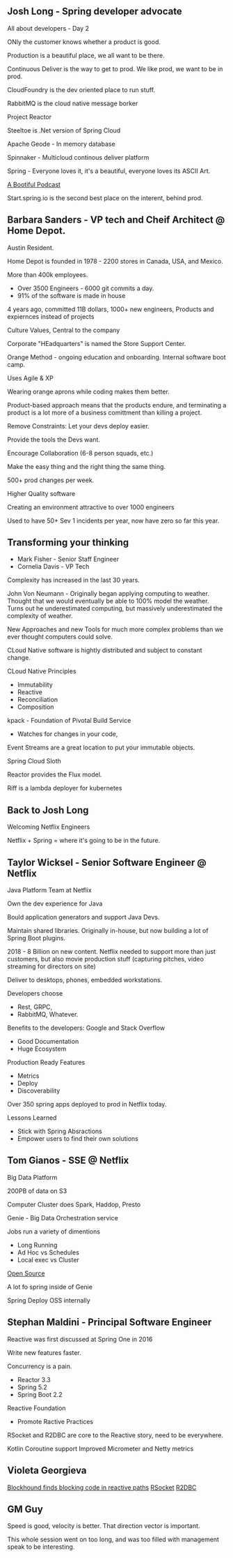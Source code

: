 Josh Long - Spring developer advocate
---

All about developers - Day 2

ONly the customer knows whether a product is good.  

Production is a beautiful place, we all want to be there. 

Continuous Deliver is the way to get to prod.  We like prod, we want to be in prod. 

CloudFoundry is the dev oriented place to run stuff. 

RabbitMQ is the cloud native message borker

Project Reactor

Steeltoe is .Net version of Spring Cloud

Apache Geode - In memory database

Spinnaker - Multicloud continous deliver platform

Spring - Everyone loves it, it's a beautiful, everyone loves its ASCII Art. 

[A Bootiful Podcast](https://soundcloud.com/a-bootiful-podcast)

Start.spring.io is the second best place on the interent, behind prod. 

Barbara Sanders - VP tech and Cheif Architect @ Home Depot.
---

Austin Resident. 

Home Depot is founded in 1978 - 2200 stores in Canada, USA, and Mexico. 

More than 400k employees. 

* Over 3500 Engineers - 6000 git commits a day. 
* 91% of the software is made in house

4 years ago, committed 11B dollars, 1000+ new engineers, Products and expiernces instead of projects

Culture Values, Central to the company

Corporate "HEadquarters" is named the Store Support Center. 

Orange Method - ongoing  education and onboarding. Internal software boot camp. 

Uses Agile & XP

Wearing orange aprons while coding makes them better.

Product-based approach means that the products endure, and terminating a product is a lot more of a business comittment than killing a project.

Remove Constraints: Let your devs deploy easier.

Provide the tools the Devs want. 

Encourage Collaboration (6-8 person squads, etc.)

Make the easy thing and the right thing the same thing.

500+ prod changes per week. 

Higher Quality software

Creating an environment attractive to over 1000 engineers

Used to have 50+ Sev 1 incidents per year, now have zero so far this year. 


Transforming your thinking
----
 * Mark Fisher - Senior Staff Engineer
 * Cornelia Davis - VP Tech

Complexity has increased in the last 30 years. 

John Von Neumann - Originally began applying computing to weather. Thought that we would eventually be able to 100% model the weather.  Turns out he underestimated computing, but massively underestimated the complexity of weather. 

New Approaches and new Tools for much more complex problems than we ever thought computers could solve. 

CLoud Native software is hightly distributed and subject to constant change. 

CLoud Native Principles
 * Immutability
 * Reactive
 * Reconciliation
 * Composition

kpack - Foundation of Pivotal Build Service
 - Watches for changes in your code, 

Event Streams are a great location to put your immutable objects. 

Spring Cloud Sloth

Reactor provides the Flux model.

Riff is a lambda deployer for kubernetes

Back to Josh Long
---
Welcoming Netflix Engineers

Netflix + Spring = where it's going to be in the future. 

Taylor Wicksel - Senior Software Engineer @ Netflix
---

Java Platform Team at Netflix

Own the dev experience for Java

Bould application generators and support Java Devs. 

Maintain shared libraries. Originally in-house, but now building a lot of Spring Boot plugins.

2018 - 8 Billion on new content. Netflix needed to support more than just customers, but also movie production stuff (capturing pitches, video streaming for directors on site)

Deliver to desktops, phones, embedded workstations. 

Developers choose
 * Rest, GRPC, 
 * RabbitMQ, Whatever. 

Benefits to the developers: 
Google and Stack Overflow
* Good Documentation
* Huge Ecosystem

Production Ready Features
* Metrics
* Deploy 
* Discoverability

Over 350 spring apps deployed to prod in Netflix today. 

Lessons Learned
* Stick with Spring Absractions
* Empower users to find their own solutions

Tom Gianos - SSE @ Netflix
---

Big Data Platform 

200PB of data on S3

Computer Cluster does Spark, Haddop, Presto

Genie - Big Data Orchestration service

Jobs run a variety of dimentions
 * Long Running
 * Ad Hoc vs Schedules
 * Local exec vs Cluster

[Open Source](https://netflix.github.io/genie)

A lot fo spring inside of Genie

Spring Deploy OSS internally

Stephan Maldini - Principal Software Engineer
---

Reactive was first discussed at Spring One in 2016

Write new features faster. 

Concurrency is a pain.

* Reactor 3.3
* Spring 5.2
* Spring Boot 2.2

Reactive Foundation
 - Promote Ractive Practices

RSocket and R2DBC are core to the Reactive story, need to be everywhere.

Kotlin Coroutine support
Improved Micrometer and Netty metrics

Violeta Georgieva
---

[Blockhound finds blocking code in reactive paths](https://github.com/reactor/BlockHound)
[RSocket](http://rsocket.io/)
[R2DBC](https://r2dbc.io/)

GM Guy
---
Speed is good, velocity is better.  That direction vector is important.

This whole session went on too long, and was too filled with management speak to be interesting.  
